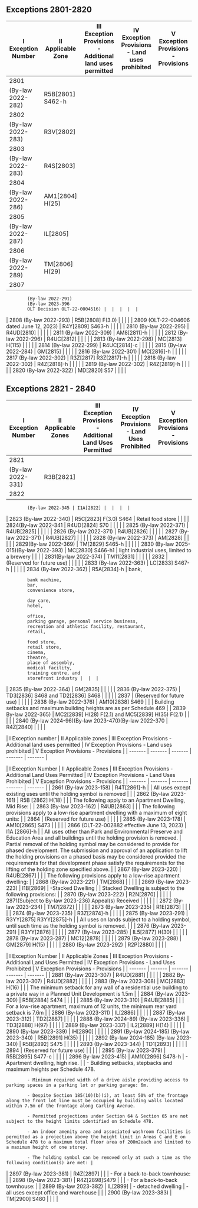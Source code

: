 ## Exceptions 2801-2820

| I Exception Number | II Applicable Zone | III Exception Provisions - Additional land uses permitted | IV Exception Provisions - Land uses prohibited | V Exception Provisions - Provisions |
| ------- | ------- | ------- | ------- | ------- |
| 2801
			(By-law 2022-282) | R5B[2801] S462-h |  |  |  |
| 2802
			(By-law 2022-283) | R3V[2802] |  |  |  |
| 2803
			(By-law 2022-283) | R4S[2803] |  |  |  |
| 2804
			(By-law 2022-286) | AM1[2804] H(25) |  |  |  |
| 2805
			(By-law 2022-287) | IL[2805] |  |  |  |
| 2806
			(By-law 2022-289) | TM[2806] H(29) |  |  |  |
| 2807
			(By-law 2022-291)
			(By-law 2023-396
			OLT Decision OLT-22-0004516) |  |  |  |  |
| 2808
			(By-law 2022-293) | R5B[2808] F(3.0) |  |  |  |
| 2809
			(OLT-22-004606 dated June 12, 2023) | R4Y[2809] S463-h |  |  |  |
| 2810
			(By-law 2022-295) | R4UD[2810] |  |  |  |
| 2811
			(By-law 2022-309) | AM8[2811]-h |  |  |  |
| 2812
			(By-law 2022-296) | R4UC[2812] |  |  |  |
| 2813 (By-law 2022-298) | MC[2813] H(115) |  |  |  |
| 2814
			(By-law 2022-299) | R4UC[2814]-c |  |  |  |
| 2815
			(By-law 2022-284) | GM[2815] |  |  |  |
| 2816 (By-law 2022-301) | MC[2816]-h |  |  |  |
| 2817
			(By-law 2022-302) | R3Z[2817]
			R3Z[2817]-h |  |  |  |
| 2818
			(By-law 2022-302) | R4Z[2818]-h |  |  |  |
| 2819
			(By-law 2022-302) | R4Z[2819]-h |  |  |  |
| 2820
			(By-law 2022-322) | MD[2820] S57 |  |  |  |

## Exceptions 2821 - 2840

| I Exception Number | II Applicable Zones | III Exception Provisions - Additional Land Uses Permitted | IV Exception Provisions - Land Uses Prohibited | V Exception Provisions - Provisions |
| ------- | ------- | ------- | ------- | ------- |
| 2821
			(By-law 2022-331) | R3B[2821] |  |  |  |
| 2822

			(By-law 2022-345 | I1A[2822] |  |  |  |
| 2823
			(By-law 2022-340) | R5C[2823] F(3.0) S464 | Retail food store |  |  |
| 2824(By-law 2022-341 | R4UD[2824] S70 |  |  |  |
| 2825
			(By-law 2022-371) | R4UB[2825] |  |  |  |
| 2826
			(By-law 2022-371) | R4UB[2826] |  |  |  |
| 2827
			(By-law 2022-371) | R4UB[2827] |  |  |  |
| 2828
			(By-law 2022-373) | AM[2828] |  |  |  |
| 2829(By-law 2022-369) | TM[2829] S465-h |  |  |  |
| 2830
			(By-law 2025-015)(By-law 2022-393) | MC[2830] S466-h1 | light industrial uses, limited to a brewery |  |  |
| 2831(By-law 2022-374) | TM11[2831] |  |  |  |
| 2832 | (Reserved for future use) |  |  |  |
| 2833
			(By-law 2022-363) | LC[2833] S467-h |  |  |  |
| 2834
			(By-law 2022-362) | R5A[2834]-h | bank,

			bank machine,
			bar,
			convenience store,

			day care,
			hotel,

			office,
			parking garage, personal service business,
			recreation and athletic facility, restaurant,
			retail,

			food store,
			retail store,
			cinema,
			theatre,
			place of assembly,
			medical facility,
			training centre, and
			storefront industry |  |  |
| 2835
			(By-law 2022-364) | GM[2835] |  |  |  |
| 2836
			(By-law 2022-375) | TD3[2836] S468 and TD2[2836] S468 |  |  |  |
| 2837 | (Reserved for future use) |  |  |  |
| 2838
			(By-law 2022-376) | AM10[2838] S469 |  |  | Building setbacks and maximum building heights are as per Schedule 469 |
| 2839
			By-law 2022-365) | MC2[2839] H(28) F(2.1) and MC5[2839] H(35) F(2.1) |  |  |  |
| 2840
			(By-law 2024-96)(By-law 2023-470)(By-law 2022-370 | R4Z[2840] |  |  |  |

| I
			Exception number | II
			Applicable zones | III
			Exception Provisions - Additional land uses permitted | IV
			Exception Provisions - Land uses prohibited | V
			Exception Provisions - Provisions |
| ------- | ------- | ------- | ------- | ------- |

| I
			Exception Number | II
			Applicable Zones | III
			Exception Provisions - Additional Land Uses Permitted | IV
			Exception Provisions - Land Uses Prohibited | V
			Exception Provisions - Provisions |
| ------- | ------- | ------- | ------- | ------- |
| 2861
			(By-law 2023-158) | R4T[2861]-h |  | All uses except existing uses until the holding symbol is removed |  |
| 2862
			(By-law 2023-161) | R5B [2862] H(18) |  |  | The following apply to an Apartment Dwelling, Mid Rise: |
| 2863
			(By-law 2023-162) | R4UB[2863] |  |  | The following provisions apply to a low-rise apartment dwelling with a maximum of eight units: |
| 2864 | (Reserved for future use) |  |  |  |
| 2865
			(By-law 2023-178) | AM10[2865] S473 |  |  |  |
| 2866
			(OLT-22-002882 effective June 13, 2023) | I1A [2866]-h |  | All uses other than Park and Environmental Preserve and Education Area and all buildings until the holding provision is removed. | Partial removal of the holding symbol may be considered to provide for phased development. The submission and approval of an application to lift the holding provisions on a phased basis may be considered provided the requirements for that development phase satisfy the requirements for the lifting of the holding zone specified above. |
| 2867
			(By-law 2023-220) | R4UB[2867] |  |  | The following provisions apply to a low-rise apartment dwelling: |
| 2868
			(By-law 2023-221) | TM[2868] |  |  |  |
| 2869
			(By-law 2023-223) | I1B[2869] | -Stacked Dwelling |  | Stacked Dwelling is subject to the following provisions: |
| 2870
			(By-law 2023-222) | R2N[2870] |  |  |  |
| 2871(Subject to By-law 2023-236)
			Appeal(s) Received |  |  |  |  |
| 2872
			(By-law 2023-234) | TM7[2872] |  |  |  |
| 2873
			(By-law 2023-235) | R1E[2873] |  |  |  |
| 2874
			(By-law 2023-235) | R3Z[2874]-h |  |  |  |
| 2875
			(By-law 2023-291) | R3YY[2875]
			R3YY[2875]-h |  | All uses on lands subject to a holding symbol, until such time as the holding symbol is removed. |  |
| 2876
			(By-law 2023-291) | R3YY[2876] |  |  |  |
| 2877
			(By-law 2023-285) | IL5[2877] H(30) |  |  |  |
| 2878
			(By-law 2023-287) | MC12[2878] |  |  |  |
| 2879
			(By-law 2023-288) | GM[2879] H(15) |  |  |  |
| 2880
			(By-law 2023-292) | R2P[2880] |  |  |  |

| I
			Exception Number | II
			Applicable Zones | III
			Exception Provisions - Additional Land Uses Permitted | IV
			Exception Provisions - Land Uses Prohibited | V
			Exception Provisions - Provisions |
| ------- | ------- | ------- | ------- | ------- |
| 2881 (By-law 2023-307) | R4UD[2881] |  |  |  |
| 2882 By-law 2023-307) | R4UD[2882] |  |  |  |
| 2883 (By-law 2023-308) | MC[2883] H(16) |  |  | The minimum setback for any wall of a residential use building to a private way in a Planned Unit Development is 1.5m |
| 2884 (By-law 2023-309) | R5B[2884] S474 |  |  |  |
| 2885 (By-law 2023-310) | R4UB[2885] |  |  | For a low-rise apartment, maximum of 12 units, the minimum rear yard setback is 7.6m |
| 2886 (By-law 2023-311) | IL[2886] |  |  |  |
| 2887 (By-law 2023-312) | TD2[2887] |  |  |  |
| 2888
			(By-law 2024-89)
			(By-law 2023-336) | TD3[2888] H(97) |  |  |  |
| 2889
			(By-law 2023-337) | IL2[2889] H(14) |  |  |  |
| 2890
			(By-law 2023-339) | IH[2890] |  |  |  |
| 2891
			(By-law 2024-185)
			(By-law 2023-340) | R5B[2891] H(35) |  |  |  |
| 2892
			(By-law 2024-185)
			(By-law 2023-340) | R5B[2892] S475 |  |  |  |
| 2893
			(By-law 2023-344) | TD1[2893] |  |  |  |
| 2894 | (Reserved for future use) |  |  |  |
| 2895
			(By-law 2023-379) | R5B[2895] S477-c |  |  |  |
| 2896
			By-law 2023-415) | AM10[2896] S478-h | - Apartment dwelling, high rise. |  | - Building setbacks, stepbacks and maximum heights per Schedule 478.

			- Minimum required width of a drive aisle providing access to parking spaces in a parking lot or parking garage: 6m.

			- Despite Section 185(10)(b)(i), at least 50% of the frontage along the front lot line must be occupied by building walls located within 7.5m of the frontage along Carling Avenue.

			- Permitted projections under Section 64 & Section 65 are not subject to the height limits identified on Schedule 478.

			- An indoor amenity area and associated washroom facilities is permitted as a projection above the height limit in Areas C and E on Schedule 478 to a maximum total floor area of 200m2each and limited to a maximum height of one storey.

			- The holding symbol can be removed only at such a time as the following condition(s) are met: |
| 2897
			(By-law 2023-381) | R4Z[2897] |  |  | - For a back-to-back townhouse: |
| 2898
			(By-law 2023-381) | R4Z[2898]S479 |  |  | - For a back-to-back townhouse: |
| 2899
			(By-law 2023-382) | IL[2899] | - detached dwelling | - all uses except office and warehouse |  |
| 2900
			(By-law 2023-383) | TM[2900] S480 |  |  |  |